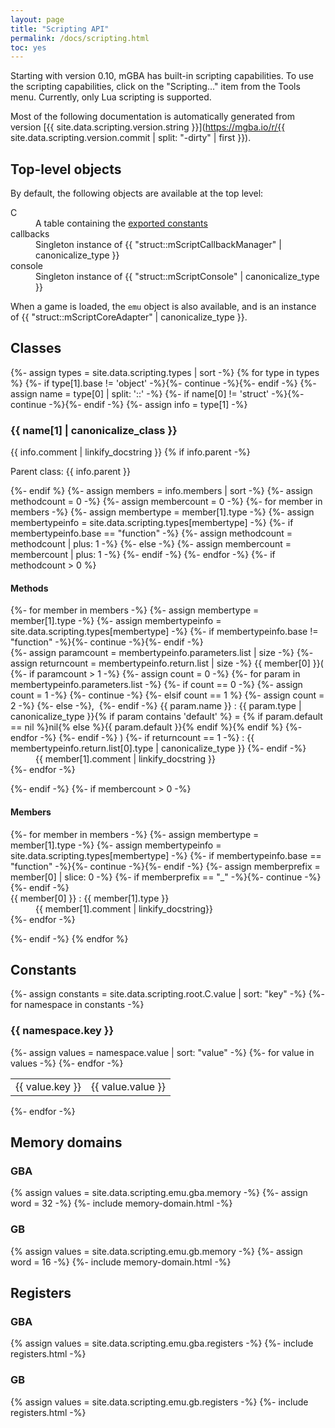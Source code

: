 ```yaml
---
layout: page
title: "Scripting API"
permalink: /docs/scripting.html
toc: yes
---
```

Starting with version 0.10, mGBA has built-in scripting capabilities. To use the scripting capabilities, click on the "Scripting..." item from the Tools menu. Currently, only Lua scripting is supported.

Most of the following documentation is automatically generated from version [{{ site.data.scripting.version.string }}](https://mgba.io/r/{{ site.data.scripting.version.commit | split: "-dirty" | first }}).

## Top-level objects

By default, the following objects are available at the top level:

<dl class="root-scope">
<dt>C</dt>
<dd>A table containing the <a href="#constants">exported constants</a></dd>
<dt>callbacks</dt>
<dd>Singleton instance of {{ "struct::mScriptCallbackManager" | canonicalize_type }}</dd>
<dt>console</dt>
<dd>Singleton instance of {{ "struct::mScriptConsole" | canonicalize_type }}</dd>
</dl>

When a game is loaded, the `emu` object is also available, and is an instance of {{ "struct::mScriptCoreAdapter" | canonicalize_type }}.

## Classes
<section id="section-classes">
{%- assign types = site.data.scripting.types | sort -%}
{% for type in types %}
{%- if type[1].base != 'object' -%}{%- continue -%}{%- endif -%}
{%- assign name = type[0] | split: '::' -%}
{%- if name[0] != 'struct' -%}{%- continue -%}{%- endif -%}
{%- assign info = type[1] -%}
<h3 id="class-{{ name[1] | canonicalize_class }}">{{ name[1] | canonicalize_class }}</h3>
{{ info.comment | linkify_docstring }}
{% if info.parent -%}
<p>Parent class: {{ info.parent }}</p>
{%- endif %}
{%- assign members = info.members | sort -%}
{%- assign methodcount = 0 -%}
{%- assign membercount = 0 -%}
{%- for member in members -%}
	{%- assign membertype = member[1].type -%}
	{%- assign membertypeinfo = site.data.scripting.types[membertype] -%}
	{%- if membertypeinfo.base == "function" -%}
		{%- assign methodcount = methodcount | plus: 1 -%}
	{%- else -%}
		{%- assign membercount = membercount | plus: 1 -%}
	{%- endif -%}
{%- endfor -%}
{%- if methodcount > 0 %}
<h4>Methods</h4>
<dl class="class-method">
{%- for member in members -%}
	{%- assign membertype = member[1].type -%}
	{%- assign membertypeinfo = site.data.scripting.types[membertype] -%}
	{%- if membertypeinfo.base != "function" -%}{%- continue -%}{%- endif -%}
<dt id="method-{{ name[1] | canonicalize_class}}.{{ member[0] }}">
	{%- assign paramcount = membertypeinfo.parameters.list | size -%}
	{%- assign returncount = membertypeinfo.return.list | size -%}
	{{ member[0] }}<span class="function-parameters">(
	{%- if paramcount > 1 -%}
		{%- assign count = 0 -%}
		{%- for param in membertypeinfo.parameters.list -%}
			{%- if count == 0 -%}
				{%- assign count = 1 -%}
				{%- continue -%}
			{%- elsif count == 1 %}
				{%- assign count = 2 -%}
			{%- else -%},&nbsp;
			{%- endif -%}
	<span class="function-parameter">{{ param.name }} : {{ param.type | canonicalize_type }}{% if param contains 'default' %} = {% if param.default == nil %}nil{% else %}{{ param.default }}{% endif %}{% endif %}</span>
		{%- endfor -%}
	{%- endif -%}
	)</span>
	{%- if returncount == 1 -%}
	<span class="function-return">: {{ membertypeinfo.return.list[0].type | canonicalize_type }}</span>
	{%- endif -%}
</dt>
<dd>
{{ member[1].comment | linkify_docstring }}
</dd>
{%- endfor -%}
</dl>
{%- endif -%}
{%- if membercount > 0 -%}
<h4>Members</h4>
<dl class="class-member">
{%- for member in members -%}
{%- assign membertype = member[1].type -%}
{%- assign membertypeinfo = site.data.scripting.types[membertype] -%}
{%- if membertypeinfo.base == "function" -%}{%- continue -%}{%- endif -%}
{%- assign memberprefix = member[0] | slice: 0 -%}
{%- if memberprefix == "_" -%}{%- continue -%}{%- endif -%}
<dt id="member-{{ name[1] | canonicalize_class}}.{{ member[0] }}">{{ member[0] }} : {{ member[1].type }}</dt>
<dd>
{{ member[1].comment | linkify_docstring}}
</dd>
{%- endfor -%}
</dl>
{%- endif -%}
{% endfor %}
</section>

## Constants

<section id="section-constants">
{%- assign constants = site.data.scripting.root.C.value | sort: "key" -%}
{%- for namespace in constants -%}
<div>
<h3 id="constant-{{ namespace.key }}">{{ namespace.key }}</h3>
<table class="scripting-constants">
{%- assign values = namespace.value | sort: "value" -%}
{%- for value in values -%}
  <tr>
    <td class="constant-name">{{ value.key }}</td>
    <td class="constant-value">{{ value.value }}</td>
  </tr>
{%- endfor -%}
</table>
</div>
{%- endfor -%}
</section>

## Memory domains

<section id="section-memdomains">
<div>
<h3>GBA</h3>
{% assign values = site.data.scripting.emu.gba.memory -%}
{%- assign word = 32 -%}
{%- include memory-domain.html -%}
</div>
<div>
<h3>GB</h3>
{% assign values = site.data.scripting.emu.gb.memory -%}
{%- assign word = 16 -%}
{%- include memory-domain.html -%}
</div>
</section>

## Registers

<section id="section-registers">
<div>
<h3>GBA</h3>
{% assign values = site.data.scripting.emu.gba.registers -%}
{%- include registers.html -%}
</div>
<div>
<h3>GB</h3>
{% assign values = site.data.scripting.emu.gb.registers -%}
{%- include registers.html -%}
</div>
</section>
